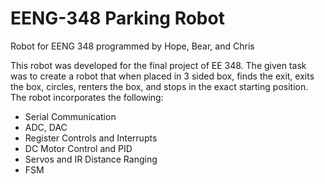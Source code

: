 EENG-348 Parking Robot
========================

Robot for EENG 348 programmed by Hope, Bear, and Chris

This robot was developed for the final project of EE 348. The given task was to create a robot that when placed in 3 sided box, finds the exit, exits the box, circles, renters the box, and stops in the exact starting position. The robot incorporates the following:
- Serial Communication
- ADC, DAC
- Register Controls and Interrupts
- DC Motor Control and PID
- Servos and IR Distance Ranging
- FSM
